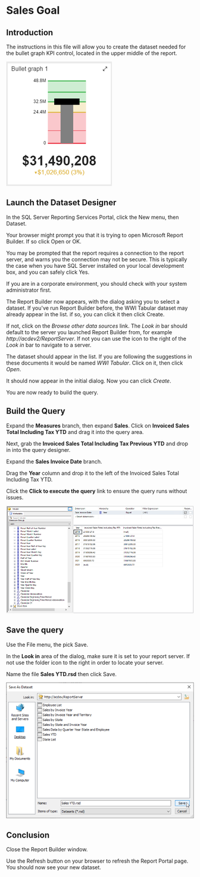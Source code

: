 # Sales Goal

## Introduction

The instructions in this file will allow you to create the dataset needed for the bullet graph KPI control, located in the upper middle of the report.

![Bullet Graph](../images/sales-dashboard-demo-bullet-graph.png)

## Launch the Dataset Designer

In the SQL Server Reporting Services Portal, click the New menu, then Dataset.

Your browser might prompt you that it is trying to open Microsoft Report Builder. If so click Open or OK.

You may be prompted that the report requires a connection to the report server, and warns you the connection may not be secure. This is typically the case when you have SQL Server installed on your local development box, and you can safely click Yes.

If you are in a corporate environment, you should check with your system administrator first.

The Report Builder now appears, with the dialog asking you to select a dataset. If you've run Report Builder before, the WWI Tabular dataset may already appear in the list. if so, you can click it then click Create.

If not, click on the _Browse other data sources_ link. The _Look in_ bar should default to the server you launched Report Builder from, for example _http://acdev2/ReportServer_. If not you can use the icon to the right of the _Look in_ bar to navigate to a server.

The dataset should appear in the list. If you are following the suggestions in these documents it would be named _WWI Tabular_. Click on it, then click _Open_.

It should now appear in the initial dialog. Now you can click _Create_.

You are now ready to build the query.

## Build the Query

Expand the **Measures** branch, then expand **Sales**. Click on **Invoiced Sales Total Including Tax YTD** and drag it into the query area.

Next, grab the **Invoiced Sales Total Including Tax Previous YTD** and drop in into the query designer.

Expand the **Sales Invoice Date** branch.

Drag the **Year** column and drop it to the left of the Invoiced Sales Total Including Tax YTD.

Click the **Click to execute the query** link to ensure the query runs without issues.

![Sales YTD](../images/sales-ytd-01.png)

## Save the query

Use the File menu, the pick Save.

In the **Look in** area of the dialog, make sure it is set to your report server. If not use the folder icon to the right in order to locate your server.

Name the file **Sales YTD.rsd** then click Save.

![Sales YTD Save As](../images/sales-ytd-02.png)

## Conclusion

Close the Report Builder window.

Use the Refresh button on your browser to refresh the Report Portal page. You should now see your new dataset.
